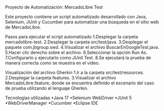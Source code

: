 Proyecto de Automatización: MercadoLibre Test

Este proyecto contiene un script automatizado desarrollado con Java, Selenium, JUnit y Cucumber para automatizar una búsqueda en el sitio web de MercadoLibre.

Pasos para ejecutar el script automatizado
1.Desplegar la carpeta mercadolibre-test.
2.Desplegar la carpeta src/test/java.
3.Desplegar el paquete com.jbgroup.swd.
4.Visualizar el archivo BuscarEnGoogleTest.java.
5.Hacer clic derecho sobre el archivo.
6.Seleccionar la opción Run As.
7.Configurarlo y ejecutarlo como JUnit Test.
8.Se ejecutará la prueba de manera correcta como se muestra en el video.

Visualización del archivo Gherkin
1.Ir a la carpeta src/test/resources.
2.Desplegar la carpeta features.
3.Visualizar el archivo MercadoLibre.feature, donde se encuentra definido el escenario del caso de prueba utilizando el lenguaje Gherkin.


Tecnologías utilizadas
•Java 17
•Selenium WebDriver
•JUnit 5
•WebDriverManager
•Cucumber
•Eclipse IDE
